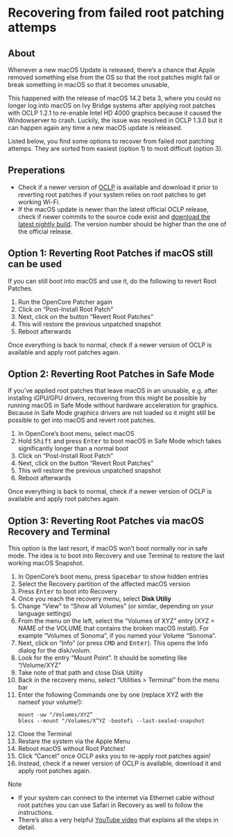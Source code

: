 # Recovering from failed root patching attemps

## About
Whenever a new macOS Update is released, there’s a chance that Apple removed something else from the OS so that the root patches might fail or break something in macOS so that it becomes unusable,

This happened with the release of macOS 14.2 beta 3, where you could no longer log into macOS on Ivy Bridge systems after applying root patches with OCLP 1.2.1 to re-enable Intel HD 4000 graphics because it caused the Windowserver to crash. Luckily, the issue was resolved in OCLP 1.3.0 but it can happen again any time a new macOS update is released.

Listed below, you find some options to recover from failed root patching attemps. They are sorted from easiest (option 1) to most difficult (option 3).

## Preperations
- Check if a newer version of [OCLP](https://github.com/dortania/OpenCore-Legacy-Patcher/releases) is available and download it prior to reverting root patches if your system relies on root patches to get working Wi-Fi.
- If the macOS update is newer than the latest official OCLP release, check if newer commits to the source code exist and [download the latest nightly build](https://github.com/dortania/OpenCore-Legacy-Patcher/blob/main/SOURCE.md). The version number should be higher than the one of the official release.

## Option 1: Reverting Root Patches if macOS still can be used
If you can still boot into macOS and use it, do the following to revert Root Patches.

1. Run the OpenCore Patcher again
2. Click on “Post-Install Root Patch”
3. Next, click on the button “Revert Root Patches”
4. This will restore the previous unpatched snapshot
5. Reboot afterwards

Once everything is back to normal, check if a newer version of OCLP is available and apply root patches again.

## Option 2: Reverting Root Patches in Safe Mode
If you’ve applied root patches that leave macOS in an unusable, e.g. after installng iGPU/GPU drivers, recovering from this might be possible by running macOS in Safe Mode without hardware acceleration for graphics. Because in Safe Mode graphics drivers are not loaded so it might still be possible to get into macOS and revert root patches.

1. In OpenCore’s boot menu, select macOS
2. Hold <kbd>Shift</kbd> and press <kbd>Enter</kbd> to boot macOS in Safe Mode which takes significantly longer than a normal boot
3. Click on “Post-Install Root Patch”
4. Next, click on the button “Revert Root Patches”
5. This will restore the previous unpatched snapshot
6. Reboot afterwards

Once everything is back to normal, check if a newer version of OCLP is available and apply root patches again.

## Option 3: Reverting Root Patches via macOS Recovery and Terminal
This option is the last resort, if macOS won’t boot normally nor in safe mode. The idea is to boot into Recovery and use Terminal to restore the last working macOS Snapshot.

1. In OpenCore’s boot menu, press <kbd>Spacebar</kbd> to show hidden entries
2. Select the Recovery partition of the affected macOS version
3. Press <kbd>Enter</kbd> to boot into Recovery
4. Once you reach the recovery menu, select **Disk Utiliy**
5. Change “View” to “Show all Volumes” (or similar, depending on your language settings)
6. From the menu on the left, select the “Volumes of XYZ” entry (XYZ = NAME of the VOLUME that contains the broken macOS install). For example “Volumes of Sonoma”, if you named your Volume “Sonoma”.
7. Next, click on “Info” (or press <kbd>CMD</kbd> and <kbd>Enter</kbd>). This opens the Info dialog for the disk/volum.
8. Look for the entry “Mount Point”. It should be someting like “/Volume/XYZ”
9. Take note of that path and close Disk Utility
10. Back in the recovery menu, select “Utilities > Terminal” from the menu bar
11. Enter the following Commands one by one (replace XYZ with the nameof your volume!): 
    ```shell
    mount -uw "/Volumes/XYZ”
    bless --mount "/Volumes/X”YZ -bootefi --last-sealed-snapshot
    ```
12. Close the Terminal
13. Restare the system via the Apple Menu
14. Reboot macOS without Root Patches!
15. Click “Cancel” once OCLP asks you to re-apply root patches again!
16. Instead, check if a newer version of OCLP is available, download it and apply root patches again.

> [!NOTE]
>
> - If your system can connect to the internet via Ethernet cable without root patches you can use Safari in Recovery as well to follow the instructions.
> - There’s also a very helpful [YouTube video](https://youtu.be/mNcjmvzS0Vo?si=OtNeB4r1q3s3sW9T) that explains all the steps in detail.
